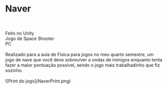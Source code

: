 # Naver
<br />
<br />
Feito no Unity
<br />
Jogo de Space Shooter
<br />
PC
<br />
<br />
Realizado para a aula de Fisica para jogos no meu quarto semestre, um jogo de nave que você deve sobreviver a ondas de inimigos enquanto tenta fazer a maior pontuação possivel, sendo o jogo mais trabalhadinho que fiz sozinho.
<br />
<br />
![Print do jogo](NaverPrint.png)
